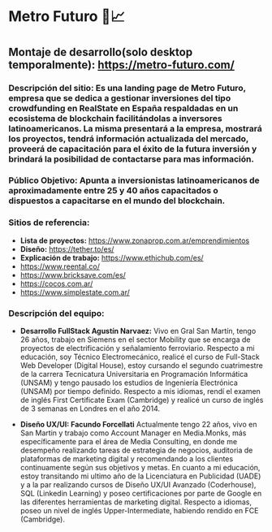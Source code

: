 # Metro Futuro :house_with_garden::chart_with_upwards_trend:
## Montaje de desarrollo(solo desktop temporalmente): https://metro-futuro.com/
### Descripción del sitio: Es una landing page de Metro Futuro, empresa que se dedica a gestionar inversiones del tipo crowdfunding en RealState en España respaldadas en un ecosistema de blockchain facilitándolas a inversores latinoamericanos. La misma presentará a la empresa, mostrará los proyectos, tendrá información actualizada del mercado, proveerá de capacitación para el éxito de la futura inversión y brindará la posibilidad de contactarse para mas información.

### Público Objetivo: Apunta a inversionistas latinoamericanos de aproximadamente entre 25 y 40 años capacitados o dispuestos a capacitarse en el mundo del blockchain.

### Sitios de referencia:

- **Lista de proyectos:** https://www.zonaprop.com.ar/emprendimientos
- **Diseño:** https://tether.to/es/
- **Explicación de trabajo:** https://www.ethichub.com/es/
- https://www.reental.co/
- https://www.bricksave.com/es/
- https://cocos.com.ar/
- https://www.simplestate.com.ar/

### Descripción del equipo:

- **Desarrollo FullStack Agustín Narvaez:**
  Vivo en Gral San Martín, tengo 26 años, trabajo en Siemens en el sector Mobility que se encarga de proyectos de electrificación y señalamiento ferroviario.
  Respecto a mi educación, soy Técnico Electromecánico, realicé el curso de Full-Stack Web Developer (Digital House), estoy cursando el segundo cuatrimestre de la carrera Tecnicatura Universitaria en Programación Informática (UNSAM) y tengo pausado los estudios de Ingeniería Electrónica (UNSAM) por tiempo definido.
  Respecto a mis idiomas, rendí el examen de inglés First Certificate Exam (Cambridge) y realicé un curso de inglés de 3 semanas en Londres en el año 2014.

- **Diseño UX/UI: Facundo Forcellati**
  Actualmente tengo 22 años, vivo en San Martin y trabajo como Account Manager en Media.Monks, más específicamente para el área de Media Consulting, en donde me desempeño realizando tareas de estrategia de negocios, auditoria de plataformas de marketing digital y recomendando a los clientes continuamente según sus objetivos y metas.
  En cuanto a mi educación, estoy transitando mi ultimo año de la Licenciatura en Publicidad (UADE) y a la par realizando cursos de Diseño UX/UI Avanzado (Coderhouse), SQL (Linkedin Learning) y poseo certificaciones por parte de Google en las diferentes herramientas de marketing digital.
  Respecto a idiomas, poseo un nivel de inglés Upper-Intermediate, habiendo rendido en FCE (Cambridge).
